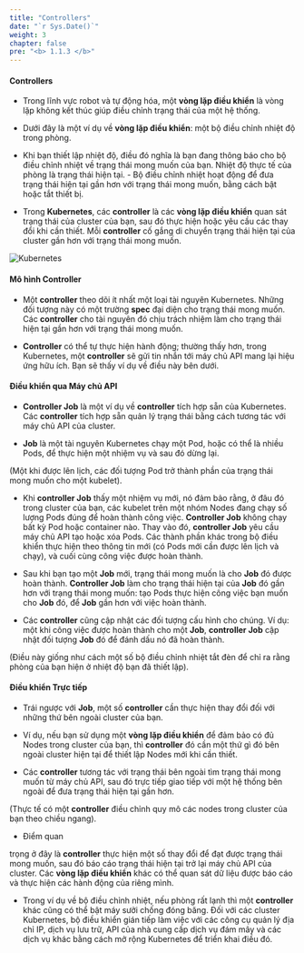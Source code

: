 ```yaml
---
title: "Controllers"
date: "`r Sys.Date()`"
weight: 3
chapter: false
pre: "<b> 1.1.3 </b>"
---
```


#### **Controllers**
- Trong lĩnh vực robot và tự động hóa, một **vòng lặp điều khiển** là vòng lặp không kết thúc giúp điều chỉnh trạng thái của một hệ thống.

- Dưới đây là một ví dụ về **vòng lặp điều khiển**: một bộ điều chỉnh nhiệt độ trong phòng.

- Khi bạn thiết lập nhiệt độ, điều đó nghĩa là bạn đang thông báo cho bộ điều chỉnh nhiệt về trạng thái mong muốn của bạn. Nhiệt độ thực tế của phòng là trạng thái hiện tại. - Bộ điều chỉnh nhiệt hoạt động để đưa trạng thái hiện tại gần hơn với trạng thái mong muốn, bằng cách bật hoặc tắt thiết bị.

- Trong **Kubernetes**, các **controller** là các **vòng lặp điều khiển** quan sát trạng thái của cluster của bạn, sau đó thực hiện hoặc yêu cầu các thay đổi khi cần thiết. Mỗi **controller** cố gắng di chuyển trạng thái hiện tại của cluster gần hơn với trạng thái mong muốn.

![Kubernetes](/EKS-Workshop-1/images/4/0002.png?featherlight=false&width=60pc)

#### **Mô hình Controller**
- Một **controller** theo dõi ít nhất một loại tài nguyên Kubernetes. Những đối tượng này có một trường **spec** đại diện cho trạng thái mong muốn. Các **controller** cho tài nguyên đó chịu trách nhiệm làm cho trạng thái hiện tại gần hơn với trạng thái mong muốn.

- **Controller** có thể tự thực hiện hành động; thường thấy hơn, trong Kubernetes, một **controller** sẽ gửi tin nhắn tới máy chủ API mang lại hiệu ứng hữu ích. Bạn sẽ thấy ví dụ về điều này bên dưới.

#### **Điều khiển qua Máy chủ API**
- **Controller Job** là một ví dụ về **controller** tích hợp sẵn của Kubernetes. Các **controller** tích hợp sẵn quản lý trạng thái bằng cách tương tác với máy chủ API của cluster.

- **Job** là một tài nguyên Kubernetes chạy một Pod, hoặc có thể là nhiều Pods, để thực hiện một nhiệm vụ và sau đó dừng lại.

(Một khi được lên lịch, các đối tượng Pod trở thành phần của trạng thái mong muốn cho một kubelet).

- Khi **controller Job** thấy một nhiệm vụ mới, nó đảm bảo rằng, ở đâu đó trong cluster của bạn, các kubelet trên một nhóm Nodes đang chạy số lượng Pods đúng để hoàn thành công việc. **Controller Job** không chạy bất kỳ Pod hoặc container nào. Thay vào đó, **controller Job** yêu cầu máy chủ API tạo hoặc xóa Pods. Các thành phần khác trong bộ điều khiển thực hiện theo thông tin mới (có Pods mới cần được lên lịch và chạy), và cuối cùng công việc được hoàn thành.

- Sau khi bạn tạo một **Job** mới, trạng thái mong muốn là cho **Job** đó được hoàn thành. **Controller Job** làm cho trạng thái hiện tại của **Job** đó gần hơn với trạng thái mong muốn: tạo Pods thực hiện công việc bạn muốn cho **Job** đó, để **Job** gần hơn với việc hoàn thành.

- Các **controller** cũng cập nhật các đối tượng cấu hình cho chúng. Ví dụ: một khi công việc được hoàn thành cho một **Job**, **controller Job** cập nhật đối tượng **Job** đó để đánh dấu nó đã hoàn thành.

(Điều này giống như cách một số bộ điều chỉnh nhiệt tắt đèn để chỉ ra rằng phòng của bạn hiện ở nhiệt độ bạn đã thiết lập).

#### **Điều khiển Trực tiếp**
- Trái ngược với **Job**, một số **controller** cần thực hiện thay đổi đối với những thứ bên ngoài cluster của bạn.

- Ví dụ, nếu bạn sử dụng một **vòng lặp điều khiển** để đảm bảo có đủ Nodes trong cluster của bạn, thì **controller** đó cần một thứ gì đó bên ngoài cluster hiện tại để thiết lập Nodes mới khi cần thiết.

- Các **controller** tương tác với trạng thái bên ngoài tìm trạng thái mong muốn từ máy chủ API, sau đó trực tiếp giao tiếp với một hệ thống bên ngoài để đưa trạng thái hiện tại gần hơn.

(Thực tế có một **controller** điều chỉnh quy mô các nodes trong cluster của bạn theo chiều ngang).

- Điểm quan

 trọng ở đây là **controller** thực hiện một số thay đổi để đạt được trạng thái mong muốn, sau đó báo cáo trạng thái hiện tại trở lại máy chủ API của cluster. Các **vòng lặp điều khiển** khác có thể quan sát dữ liệu được báo cáo và thực hiện các hành động của riêng mình.

- Trong ví dụ về bộ điều chỉnh nhiệt, nếu phòng rất lạnh thì một **controller** khác cũng có thể bật máy sưởi chống đóng băng. Đối với các cluster Kubernetes, bộ điều khiển gián tiếp làm việc với các công cụ quản lý địa chỉ IP, dịch vụ lưu trữ, API của nhà cung cấp dịch vụ đám mây và các dịch vụ khác bằng cách mở rộng Kubernetes để triển khai điều đó.
